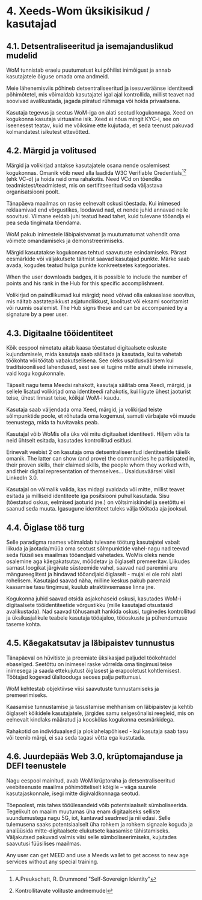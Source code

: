 # 4. Xeeds-Wom üksikisikud / kasutajad

## 4.1. Detsentraliseeritud ja isemajanduslikud mudelid

WoM tunnistab eraelu puutumatust kui põhilist inimõigust ja annab kasutajatele õiguse omada oma andmeid.

Meie lähenemisviis põhineb detsentraliseeritud ja isesuveräänse identiteedi põhimõtetel, mis võimaldab kasutajatel igal ajal kontrollida, millist teavet nad soovivad avalikustada, jagada piiratud rühmaga või hoida privaatsena.

Kasutaja tegevus ja seotus WoM-iga on alati seotud kogukonnaga. Xeed on kogukonna kasutaja virtuaalne isik. Xeed ei nõua mingit KYC-i, see on iseenesest teatav, kuid me võiksime ette kujutada, et seda teenust pakuvad kolmandatest isikutest ettevõtted.

## 4.2. Märgid ja volitused

Märgid ja volikirjad antakse kasutajatele osana nende osalemisest kogukonnas. Omanik võib need alla laadida W3C Verifiable Credentials[^7][^8] (ehk VC-d) ja hoida neid oma rahakotis. Need VCd on tõendiks teadmistest/teadmistest, mis on sertifitseeritud seda väljastava organisatsiooni poolt.

Tänapäeva maailmas on raske eelnevalt oskusi tõestada. Kui inimesed reklaamivad end võrgustikes, loodavad nad, et nende juhid annavad neile soovitusi. Viimane eeldab juhi teatud head tahet, kuid tulevane tööandja ei pea seda tingimata tõendama.

WoM pakub inimestele läbipaistvamat ja muutumatumat vahendit oma võimete omandamiseks ja demonstreerimiseks.

Märgid kasutatakse kogukonnas tehtud saavutuste esindamiseks. Pärast eesmärkide või väljakutsete täitmist saavad kasutajad punkte. Märke saab avada, kogudes teatud hulga punkte konkreetsetes kategooriates.

When the user downloads badges, it is possible to include the number of points and his rank in the Hub for this specific accomplishment.

Volikirjad on paindlikumad kui märgid; need võivad olla eakaaslase soovitus, mis näitab aastatepikkust asjatundlikkust, koolitust või eksami sooritamist või ruumis osalemist. The Hub signs these and can be accompanied by a signature by a peer user.

## 4.3. Digitaalne tööidentiteet

Kõik eespool nimetatu aitab kaasa tõestatud digitaalsete oskuste kujundamisele, mida kasutaja saab säilitada ja kasutada, kui ta vahetab töökohta või töötab vabakutselisena. See oleks usaldusväärsem kui traditsioonilised lahendused, sest see ei tugine mitte ainult ühele inimesele, vaid kogu kogukonnale.

Täpselt nagu tema Meedsi rahakott, kasutaja säilitab oma Xeedi, märgid, ja sellele lisatud volikirjad oma identiteedi rahakotis, kui liigute ühest jaoturist teise, ühest linnast teise, kõikjal WoM-i kaudu.

Kasutaja saab väljendada oma Xeed, märgid, ja volikirjad teiste sõlmpunktide poole, et rõhutada oma kogemusi, samuti värbajate või muude teenustega, mida ta huvitavaks peab.

Kasutajal võib WoMis olla üks või mitu digitaalset identiteeti. Hiljem võis ta neid ühtselt esitada, kasutades kontrollitud esitlusi.

Erinevalt veebist 2 on kasutaja oma detsentraliseeritud identiteetide täielik omanik. The latter can show (and prove) the communities he participated in, their proven skills, their claimed skills, the people whom they worked with, and their digital representation of themselves... Usaldusväärsel viisil LinkedIn 3.0.

Kasutajal on võimalik valida, kas midagi avaldada või mitte, millist teavet esitada ja milliseid identiteete iga positsiooni puhul kasutada. Sisu (tõestatud oskus, eelmised jaoturid jne.) on võltsimiskindel ja seetõttu ei saanud seda muuta. Igasugune identiteet tuleks välja töötada aja jooksul.

## 4.4. Õiglase töö turg

Selle paradigma raames võimaldab tulevane tööturg kasutajatel vabalt liikuda ja jaotada/müüa oma seotust sõlmpunktide vahel-nagu nad teevad seda füüsilises maailmas tööandjaid vahetades. WoMis oleks nende osalemine aga käegakatsutav, mõõdetav ja õiglaselt premeeritav. Liikudes sarnast loogikat järgivate süsteemide vahel, saavad nad paremini aru mängureeglitest ja hindavad tööandjaid õiglaselt - mujal ei ole rohi alati rohelisem. Kasutajad saavad näha, milline keskus pakub paremaid kaasamise tasu tingimusi, kuulub atraktiivsemasse linna jne.

Kogukonna juhid saavad otsida asjakohaseid oskusi, kasutades WoM-i digitaalsete tööidentiteetide võrgustikku (mille kasutajad otsustasid avalikustada). Nad saavad tõhusamalt hankida oskusi, tuginedes kontrollitud ja üksikasjalikule teabele kasutaja tööajaloo, tööoskuste ja pühendumuse taseme kohta.

## 4.5. Käegakatsutav ja läbipaistev tunnustus

Tänapäeval on hüvitiste ja preemiate üksikasjad paljudel töökohtadel ebaselged. Seetõttu on inimesel raske võrrelda oma tingimusi teise inimesega ja saada ettekujutust õiglasest ja erapooletust kohtlemisest. Töötajad kogevad ülaltooduga seoses palju pettumusi.

WoM kehtestab objektiivse viisi saavutuste tunnustamiseks ja premeerimiseks.

Kaasamise tunnustamise ja tasustamise mehhanism on läbipaistev ja kehtib õiglaselt kõikidele kasutajatele, järgides samu selgesõnalisi reegleid, mis on eelnevalt kindlaks määratud ja kooskõlas kogukonna eesmärkidega.

Rahakotid on individuaalsed ja plokiahelapõhised - kui kasutaja saab tasu või teenib märgi, ei saa seda tagasi võtta ega kustutada.

## 4.6. Juurdepääs Web 3.0, krüptomajanduse ja DEFI teenustele

Nagu eespool mainitud, avab WoM krüptoraha ja detsentraliseeritud veebiteenuste maailma põhimõtteliselt kõigile – väga suurele kasutajaskonnale, isegi mitte digivaldkonnaga seotud.

Tõepoolest, mis tahes tööülesandeid võib potentsiaalselt sümboliseerida. Tegelikult on maailm muutumas üha enam digitaalseks selliste suundumustega nagu 5G, iot, kantavad seadmed ja nii edasi. Selle tulemusena saaks potentsiaalselt üha rohkem ja rohkem signaale koguda ja analüüsida mitte-digitaalsete elukutsete kaasamise tähistamiseks. Väljakutsed pakuvad valmis viisi selle sümboliseerimiseks, kujutades saavutusi füüsilises maailmas.

Any user can get MEED and use a Meeds wallet to get access to new age services without any special training.

[^7]: A.Preukschatt, R. Drummond "Self-Sovereign Identity"
[^8]: Kontrollitavate volituste andmemudel
